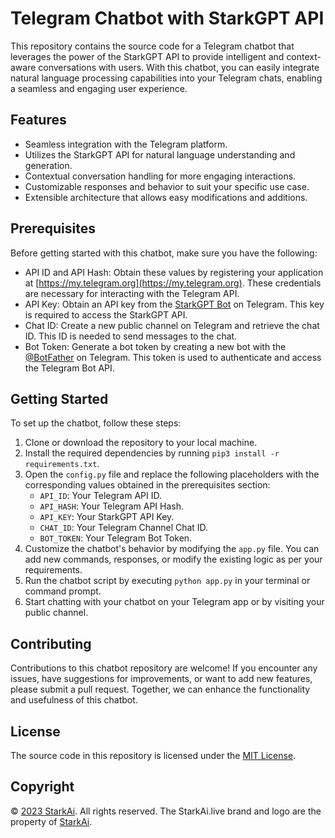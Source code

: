 # Telegram Chatbot with StarkGPT API

This repository contains the source code for a Telegram chatbot that leverages the power of the StarkGPT API to provide intelligent and context-aware conversations with users. With this chatbot, you can easily integrate natural language processing capabilities into your Telegram chats, enabling a seamless and engaging user experience.

## Features

- Seamless integration with the Telegram platform.
- Utilizes the StarkGPT API for natural language understanding and generation.
- Contextual conversation handling for more engaging interactions.
- Customizable responses and behavior to suit your specific use case.
- Extensible architecture that allows easy modifications and additions.

## Prerequisites

Before getting started with this chatbot, make sure you have the following:

- API ID and API Hash: Obtain these values by registering your application at [https://my.telegram.org](https://my.telegram.org). These credentials are necessary for interacting with the Telegram API.
- API Key: Obtain an API key from the [StarkGPT Bot](https://t.me/StarkGPTBot) on Telegram. This key is required to access the StarkGPT API.
- Chat ID: Create a new public channel on Telegram and retrieve the chat ID. This ID is needed to send messages to the chat.
- Bot Token: Generate a bot token by creating a new bot with the [@BotFather](https://t.me/BotFather) on Telegram. This token is used to authenticate and access the Telegram Bot API.

## Getting Started

To set up the chatbot, follow these steps:

1. Clone or download the repository to your local machine.
2. Install the required dependencies by running `pip3 install -r requirements.txt`.
3. Open the `config.py` file and replace the following placeholders with the corresponding values obtained in the prerequisites section:
    - `API_ID`: Your Telegram API ID.
    - `API_HASH`: Your Telegram API Hash.
    - `API_KEY`: Your StarkGPT API Key.
    - `CHAT_ID`: Your Telegram Channel Chat ID.
    - `BOT_TOKEN`: Your Telegram Bot Token.
4. Customize the chatbot's behavior by modifying the `app.py` file. You can add new commands, responses, or modify the existing logic as per your requirements.
5. Run the chatbot script by executing `python app.py` in your terminal or command prompt.
6. Start chatting with your chatbot on your Telegram app or by visiting your public channel.

## Contributing

Contributions to this chatbot repository are welcome! If you encounter any issues, have suggestions for improvements, or want to add new features, please submit a pull request. Together, we can enhance the functionality and usefulness of this chatbot.

## License

The source code in this repository is licensed under the [MIT License](LICENSE).

## Copyright

&copy; [2023 StarkAi](StarkAi.live). All rights reserved. The StarkAi.live brand and logo are the property of [StarkAi](starkai.live).
